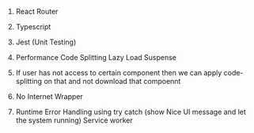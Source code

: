 1. React Router
2. Typescript
3. Jest (Unit Testing)

4. Performance
    Code Splitting
    Lazy Load
    Suspense

5. If user has not access to certain component then we can apply code-splitting on that and not download that compoennt
6. No Internet Wrapper
7. Runtime Error Handling using try catch (show Nice UI message and let the system running)
Service worker